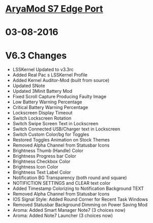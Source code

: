 
# [AryaMod S7 Edge Port](http://forum.xda-developers.com/galaxy-note-3/development/rom-aryamod-v1-3-tw-lollipop-5-1-1-t3326976)

# 03-08-2016 
# V6.3 Changes
 - LSSKernel Updated to v3.3rc
 - Added Real Pac s LSSKernel Profile
 - Added Kernel Auditor-Mod (built from source)
 - Updated SNote
 - Updated 3Minit Battery Mod
 - Fixed Scroll Capture Producing Faulty Image
 - Low Battery Warning Percentage
 - Critical Battery Warning Percentage
 - Lockscreen Display Timeout
 - Switch Lockscreen Rotation
 - Switch Swipe Screen Text in Lockscreen
 - Switch Connected USB/Charger text in Lockscreen
 - Switch Custom Color/bg for Toggles
 - Restored Toggles Animation on Stock Themes
 - Removed Alpha Channel from Statusbar Icons
 - Brightness Thumb (Handle) Color
 - Brightness Progress bar Color
 - Brightness Checkbox Color
 - Brightness Icon Color
 - Brightness Text Label Color
 - Notification BG Transparency (both round and square)
 - NOTIFICTION SETTINGS and CLEAR text color
 - Added Timestamp Colorizing to Notification Background TEXT
 - Removed Alpha Channel from Statusbar Icons
 - IOS Signal Style: Added Round Corner for Recent Task Windows
 - Removed Statusbar Background Dimming on Power Saving Mod
 - Aroma: Added Smart Manager Note7 (3 choices now)
 - Aroma: Added Note7 Launcher (3 choices now)
